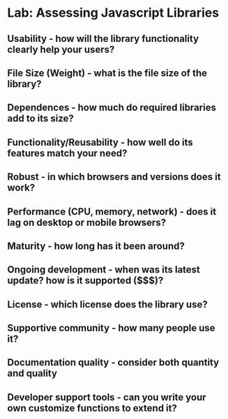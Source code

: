 # Lab: Assessing Javascript Libraries

## Usability - how will the library functionality clearly help your users?

## File Size (Weight) - what is the file size of the library?

## Dependences - how much do required libraries add to its size?

## Functionality/Reusability - how well do its features match your need?

## Robust - in which browsers and versions does it work?

## Performance (CPU, memory, network) - does it lag on desktop or mobile browsers?

## Maturity - how long has it been around?

## Ongoing development - when was its latest update? how is it supported ($$$)?

## License - which license does the library use?

## Supportive community - how many people use it?

## Documentation quality - consider both quantity and quality

## Developer support tools - can you write your own customize functions to extend it?